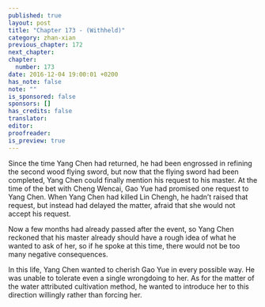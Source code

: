 ```yaml
---
published: true
layout: post
title: "Chapter 173 - (Withheld)"
category: zhan-xian
previous_chapter: 172
next_chapter:
chapter:
  number: 173
date: 2016-12-04 19:00:01 +0200
has_note: false
note: ""
is_sponsored: false
sponsors: []
has_credits: false
translator:
editor:
proofreader:
is_preview: true
---
```

Since the time Yang Chen had returned, he had been engrossed in refining the second wood flying sword, but now that the flying sword had been completed, Yang Chen could finally mention his request to his master. At the time of the bet with Cheng Wencai, Gao Yue had promised one request to Yang Chen. When Yang Chen had killed Lin Chengh, he hadn’t raised that request, but instead had delayed the matter, afraid that she would not accept his request.  

Now a few months had already passed after the event, so Yang Chen reckoned that his master already should have a rough idea of what he wanted to ask of her, so if he spoke at this time, there would not be too many negative consequences.

In this life, Yang Chen wanted to cherish Gao Yue in every possible way. He was unable to tolerate even a single wrongdoing to her. As for the matter of the water attributed cultivation method, he wanted to introduce her to this direction willingly rather than forcing her. 
